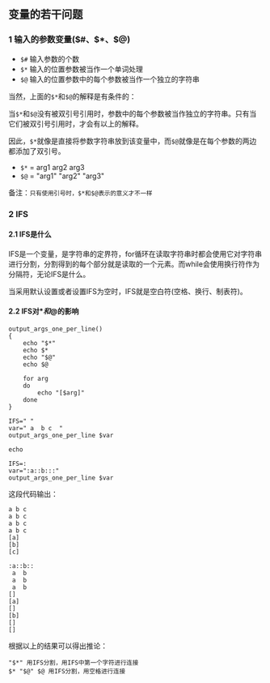 ## 变量的若干问题

### 1 输入的参数变量($#、$*、$@)

* `$#` 输入参数的个数
* `$*` 输入的位置参数被当作一个单词处理
* `$@` 输入的位置参数中的每个参数被当作一个独立的字符串

当然，上面的`$*`和`$@`的解释是有条件的：

当`$*`和`$@`没有被双引号引用时，参数中的每个参数被当作独立的字符串。只有当它们被双引号引用时，才会有以上的解释。

因此，`$*`就像是直接将参数字符串放到该变量中，而`$@`就像是在每个参数的两边都添加了双引号。

* `$*` = arg1 arg2 arg3
* `$@` = "arg1" "arg2" "arg3"

备注：`只有使用引号时，$*和$@表示的意义才不一样`

### 2 IFS

#### 2.1 IFS是什么

IFS是一个变量，是字符串的定界符，for循环在读取字符串时都会使用它对字符串进行分割，分割得到的每个部分就是读取的一个元素。而while会使用换行符作为分隔符，无论IFS是什么。

当采用默认设置或者设置IFS为空时，IFS就是空白符(空格、换行、制表符)。

#### 2.2 IFS对$*和$@的影响

```shell
output_args_one_per_line()
{
	echo "$*"
	echo $*
	echo "$@"
	echo $@

	for arg
	do
		echo "[$arg]"
	done
}

IFS=" "
var=" a  b c  "
output_args_one_per_line $var

echo

IFS=:
var=":a::b:::"
output_args_one_per_line $var
```

这段代码输出：

```shell
a b c
a b c
a b c
a b c
[a]
[b]
[c]

:a::b::
 a  b
 a  b
 a  b
[]
[a]
[]
[b]
[]
[]
```

根据以上的结果可以得出推论：

```
"$*" 用IFS分割，用IFS中第一个字符进行连接
$* "$@" $@ 用IFS分割，用空格进行连接
```
